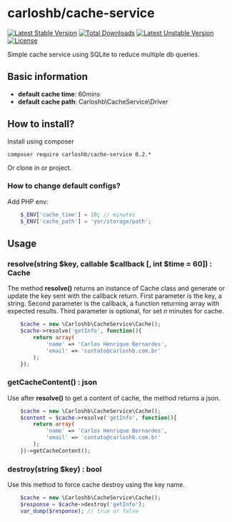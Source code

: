 # carloshb/cache-service
[![Latest Stable Version](https://poser.pugx.org/carloshb/cache-service/v/stable)](https://packagist.org/packages/carloshb/cache-service)
[![Total Downloads](https://poser.pugx.org/carloshb/cache-service/downloads)](https://packagist.org/packages/carloshb/cache-service)
[![Latest Unstable Version](https://poser.pugx.org/carloshb/cache-service/v/unstable)](https://packagist.org/packages/carloshb/cache-service)
[![License](https://poser.pugx.org/carloshb/cache-service/license)](https://packagist.org/packages/carloshb/cache-service)

Simple cache service using SQLite to reduce multiple db queries.
## Basic information
* **default cache time**: 60mins
* **default cache path**: Carloshb\CacheService\Driver
## How to install?
Install using composer
```shell
composer require carloshb/cache-service 0.2.*
```
Or clone in or project.
### How to change default configs?
Add PHP env:
```php
    $_ENV['cache_time'] = 10; // minutes
    $_ENV['cache_path'] = 'yor/storage/path';
```
## Usage
### resolve(string $key, callable $callback [, int $time = 60]) : Cache
The method **resolve()** returns an instance of Cache class and generate or update the key sent with the callback return. First parameter is the key, a string.
Second parameter is the callback, a function returning array with expected results. Third parameter is optional, for set *n* minutes for cache. 
```php
    $cache = new \Carloshb\CacheService\Cache();
    $cache->resolve('getInfo', function(){
        return array(
            'name' => 'Carlos Henrique Bernardes',
            'email' => 'contato@carloshb.com.br'
        );
    });
```
### getCacheContent() : json
Use after **resolve()** to get a content of cache, the method returns a json.
```php
    $cache = new \Carloshb\CacheService\Cache();
    $content = $cache->resolve('getInfo', function(){
        return array(
            'name' => 'Carlos Henrique Bernardes',
            'email' => 'contato@carloshb.com.br'
        );
    })->getCacheContent();
```

### destroy(string $key) : bool
Use this method to force cache destroy using the key name.
```php
    $cache = new \Carloshb\CacheService\Cache();
    $response = $cache->destroy('getInfo');
    var_dump($response); // true or false
```
